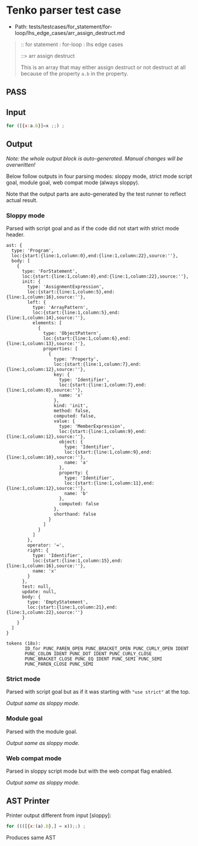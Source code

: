 # Tenko parser test case

- Path: tests/testcases/for_statement/for-loop/lhs_edge_cases/arr_assign_destruct.md

> :: for statement : for-loop : lhs edge cases
>
> ::> arr assign destruct
>
> This is an array that may either assign destruct or not destruct at all because of the property `a.b` in the property.

## PASS

## Input

`````js
for ([{x:a.b}]=x ;;) ;
`````

## Output

_Note: the whole output block is auto-generated. Manual changes will be overwritten!_

Below follow outputs in four parsing modes: sloppy mode, strict mode script goal, module goal, web compat mode (always sloppy).

Note that the output parts are auto-generated by the test runner to reflect actual result.

### Sloppy mode

Parsed with script goal and as if the code did not start with strict mode header.

`````
ast: {
  type: 'Program',
  loc:{start:{line:1,column:0},end:{line:1,column:22},source:''},
  body: [
    {
      type: 'ForStatement',
      loc:{start:{line:1,column:0},end:{line:1,column:22},source:''},
      init: {
        type: 'AssignmentExpression',
        loc:{start:{line:1,column:5},end:{line:1,column:16},source:''},
        left: {
          type: 'ArrayPattern',
          loc:{start:{line:1,column:5},end:{line:1,column:14},source:''},
          elements: [
            {
              type: 'ObjectPattern',
              loc:{start:{line:1,column:6},end:{line:1,column:13},source:''},
              properties: [
                {
                  type: 'Property',
                  loc:{start:{line:1,column:7},end:{line:1,column:12},source:''},
                  key: {
                    type: 'Identifier',
                    loc:{start:{line:1,column:7},end:{line:1,column:8},source:''},
                    name: 'x'
                  },
                  kind: 'init',
                  method: false,
                  computed: false,
                  value: {
                    type: 'MemberExpression',
                    loc:{start:{line:1,column:9},end:{line:1,column:12},source:''},
                    object: {
                      type: 'Identifier',
                      loc:{start:{line:1,column:9},end:{line:1,column:10},source:''},
                      name: 'a'
                    },
                    property: {
                      type: 'Identifier',
                      loc:{start:{line:1,column:11},end:{line:1,column:12},source:''},
                      name: 'b'
                    },
                    computed: false
                  },
                  shorthand: false
                }
              ]
            }
          ]
        },
        operator: '=',
        right: {
          type: 'Identifier',
          loc:{start:{line:1,column:15},end:{line:1,column:16},source:''},
          name: 'x'
        }
      },
      test: null,
      update: null,
      body: {
        type: 'EmptyStatement',
        loc:{start:{line:1,column:21},end:{line:1,column:22},source:''}
      }
    }
  ]
}

tokens (18x):
       ID_for PUNC_PAREN_OPEN PUNC_BRACKET_OPEN PUNC_CURLY_OPEN IDENT
       PUNC_COLON IDENT PUNC_DOT IDENT PUNC_CURLY_CLOSE
       PUNC_BRACKET_CLOSE PUNC_EQ IDENT PUNC_SEMI PUNC_SEMI
       PUNC_PAREN_CLOSE PUNC_SEMI
`````

### Strict mode

Parsed with script goal but as if it was starting with `"use strict"` at the top.

_Output same as sloppy mode._

### Module goal

Parsed with the module goal.

_Output same as sloppy mode._

### Web compat mode

Parsed in sloppy script mode but with the web compat flag enabled.

_Output same as sloppy mode._

## AST Printer

Printer output different from input [sloppy]:

````js
for ((([{x:(a).b},] = x));;) ;
````

Produces same AST
